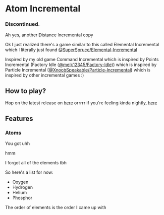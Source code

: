 # Atom Incremental
### Discontinued.
Ah yes, another Distance Incremental copy

Ok I just realized there's a game similar to this called Elemental Incremental which I literally just found [@SuperSpruce/Elemental-Incremental](https://github.comx/SuperSpruce/Elemental-Incremental)

Inspired by my old game Command Incremental which is inspired by Points Incremental (Factory Idle ([@melk12345/Factory-Idle](https://github.com/melk12345/Factory-Idle))) which is inspired by Particle Incremental ([@XnoobSpeakable/Particle-Incremental](https://github.com/XnoobSpeakable/Particle-Incremental)) which is inspired by other incremental games :)

## How to play?
Hop on the latest release on [here](https://frinkifail.github.io/AtomIncremental)
orrrrr if you're feeling kinda nightly, [here](https://atomincremental-dev.netlify.app)

## Features
### Atoms
You got uhh

hmm

I forgot all of the elements tbh

So here's a list for now:
- Oxygen
- Hydrogen
- Helium
- Phosphor

The order of elements is the order I came up with
